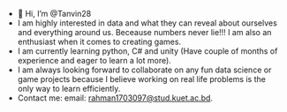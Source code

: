 - 👋 Hi, I’m @Tanvin28
- I am highly interested in data and what they can reveal about ourselves and everything around us. Beceause numbers never lie!!! I am also an enthusiast when it comes to creating games. 
- I am currently learning python, C# and unity (Have couple of months of experience and eager to learn a lot more).
- I am always looking forward to collaborate on any fun data science or game projects because I believe working on real life problems is the only way to learn efficiently. 
- Contact me: 
  email: rahman1703097@stud.kuet.ac.bd.

